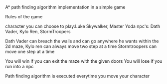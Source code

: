  A* path finding algorithm implementation in a simple game
 
 Rules of the game
 
 character you can choose to play:Luke Skywalker, Master Yoda
 npc's: Dath Vader, Kylo Ren, StormTroopers

Dath Vader can breach the walls and can go anywhere he wants within the 2d maze,
Kylo ren can always move two step at a time
Stormtroopers can move one step at a time 

You will win if you can exit the maze with the given doors
You will lose if you run into a npc

Path finding algorithm is executed everytime you move your character

